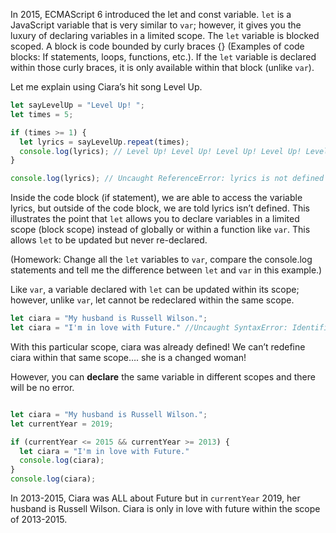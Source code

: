 In 2015, ECMAScript 6 introduced the let and const variable. `let` is a JavaScript variable that is very similar to `var`; however, it gives you the luxury of declaring variables in a limited scope. The `let` variable is blocked scoped. A block is code bounded by curly braces {} (Examples of code blocks: If statements, loops, functions, etc.). If the `let` variable is declared within those curly braces, it is only available within that block (unlike `var`). 

Let me explain using Ciara’s hit song Level Up.

```JavaScript
let sayLevelUp = "Level Up! ";
let times = 5;

if (times >= 1) {
  let lyrics = sayLevelUp.repeat(times);
  console.log(lyrics); // Level Up! Level Up! Level Up! Level Up! Level Up! 
}

console.log(lyrics); // Uncaught ReferenceError: lyrics is not defined
```

Inside the code block (if statement), we are able to access the variable lyrics, but outside of the code block, we are told lyrics isn’t defined. This illustrates the point that `let` allows you to declare variables in a limited scope (block scope) instead of globally or within a function like `var`. This allows `let` to be updated but never re-declared.

(Homework: Change all the `let` variables to `var`, compare the console.log statements and tell me the difference between `let` and `var` in this example.)


Like `var`, a variable declared with `let` can be updated within its scope; however, unlike `var`, let cannot be redeclared within the same scope.

```JavaScript
let ciara = "My husband is Russell Wilson.";
let ciara = "I'm in love with Future." //Uncaught SyntaxError: Identifier 'ciara' has already been declared
```

With this particular scope, ciara was already defined! We can’t redefine ciara within that same scope…. she is a changed woman!


However, you can <strong>declare</strong> the same variable in different scopes and there will be no error.

``` JavaScript

let ciara = "My husband is Russell Wilson.";
let currentYear = 2019;

if (currentYear <= 2015 && currentYear >= 2013) {
  let ciara = "I'm in love with Future."
  console.log(ciara);
}
console.log(ciara);
```

In 2013-2015, Ciara was ALL about Future but in `currentYear` 2019, her husband is Russell Wilson. Ciara is only in love with future within the scope of 2013-2015.
